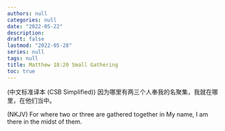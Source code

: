 ```yaml
---
authors: null
categories: null
date: "2022-05-22"
description: 
draft: false
lastmod: "2022-05-28"
series: null
tags: null
title: Matthew 18:20 Small Gathering
toc: true
---
```


<!--more-->

(中文标准译本 (CSB Simplified)) 因为哪里有两三个人奉我的名聚集，我就在哪里，在他们当中。

(NKJV) For where two or three are gathered together in My name, I am there in the midst of them.